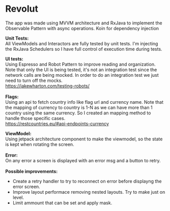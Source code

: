 # Revolut

The app was made using MVVM architecture and RxJava to implement the Observable Pattern with async operations. Koin for dependency injection <br>

<b>Unit Tests:</b> <br>
All ViewModels and Interactors are fully tested by unit tests. I'm injecting the RxJava Schedulers so I have full control of execution time during tests.

<b>UI tests:</b><br>
Using Espresso and Robot Pattern to improve reading and organization. Note that only the UI is being tested, it's not an integration test since the network calls are being mocked. In order to do an integration test we just need to turn off the mocks.
<br>
https://jakewharton.com/testing-robots/
<br><br>
<b>Flags:</b><br>
Using an api to fetch country info like flag url and currency name. Note that the mapping of currency to country is 1-N as we can have more than 1 country using the same currency. So I created an mapping method to handle those specific cases. <br>
https://restcountries.eu/#api-endpoints-currency

<b>ViewModel:</b><br>
Using jetpack architecture component to make the viewmodel, so the state is kept when rotating the screen.
<br><br>
<b>Error:</b><br>
On any error a screen is displayed with an error msg and a button to retry.
<br><br>
<b>Possible improvements:</b><br>
- Create a retry handler to try to reconnect on error before displayng the error screen. <br>
- Improve layout performace removing nested layouts. Try to make just on level. <br>
- Limit ammount that can be set and apply mask.
